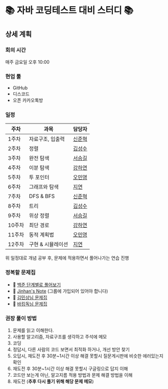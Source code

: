 # 📚  자바 코딩테스트 대비 스터디  📚

## 상세 계획

### 회의 시간
매주 금요일 오후 10:00 

### 현업 툴
* GitHub
* 디스코드
* 오픈 카카오톡방


### 일정
|**주차**|**과목**|**담당자**|
|----|----|----|
|1주차|자료구조, 입출력| [신준혁](https://github.com/jun-hk) |
|2주차|정렬| [김성수](https://github.com/paulkim1997) |
|3주차|완전 탐색| [서승길](https://github.com/SeunggilSeo) |
|4주차|이분 탐색| [강하연](https://github.com/KangHayeonn) |
|5주차|투 포인터| [오민영](https://github.com/MyJanuary) |
|6주차|그래프와 탐색| [지연](https://github.com/yeon-log) |
|7주차|DFS & BFS| [신준혁](https://github.com/jun-hk) |
|8주차|트리| [김성수](https://github.com/paulkim1997) |
|9주차|위상 정렬| [서승길](https://github.com/SeunggilSeo) |
|10주차|최단 경로| [강하연](https://github.com/KangHayeonn) |
|11주차|동적 계획법| [오민영](https://github.com/MyJanuary) |
|12주차|구현 & 시뮬레이션| [지연](https://github.com/yeon-log) |

위 일정대로 개념 공부 후, 문제에 적용하면서 풀어나가는 연습 진행


### 정복할 문제집
* 📗  [백준 단계별로 풀어보기](https://www.acmicpc.net/step)
* 📕  [Jinhan's Note](https://www.acmicpc.net/group/workbook/list/9061) (그룹에 가입되어 있어야 합니다)
* 📘  [김민상님 문제집](https://github.com/tony9402/baekjoon)
* 📙  [바킹독님 문제집](https://github.com/encrypted-def/basic-algo-lecture/blob/master/workbook.md)


### 권장 풀이 방법
1. 문제를 읽고 이해한다.
2. 사용할 알고리즘, 자료구조를 생각하고 주석에 메모
3. 코딩
4. 정답시, 다른 사람의 코드 보면서 최적화 하거나, 개선 방안 찾기
5. 오답시, 재도전 후 30분~1시간 이상 해결 못할시 질문게시판에 비슷한 에러있는지 확인
6. 재도전 후 30분~1시간 이상 해결 못할시 구글링으로 답지 이해
7. 코드만 보는게 아닌, 알고지름 적용 방법과 문제 해결 방법을 이해
8. 재도전 (**추후 다시 풀기 위해 해당 문제 메모**)
